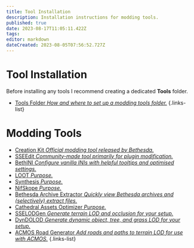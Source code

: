 ```yaml
---
title: Tool Installation
description: Installation instructions for modding tools.
published: true
date: 2023-08-17T11:05:11.422Z
tags: 
editor: markdown
dateCreated: 2023-08-05T07:56:52.727Z
---
```


# Tool Installation

Before installing any tools I recommend creating a dedicated **Tools** folder.

- [Tools Folder *How and where to set up a modding tools folder.*](/en/tools/tools-folder)
{.links-list}

# Modding Tools

- [Creation Kit *Official modding tool released by Bethesda.*](/en/tools/creation-kit)
- [SSEEdit *Community-made tool primarily for plugin modification.*](/en/tools/sseedit)
- [BethINI *Configure vanilla INIs with helpful tooltips and optimised settings.*](/en/tools/bethini)
- [LOOT *Purpose.*](/en/tools/loot)
- [Synthesis *Purpose.*](/en/tools/synthesis)
- [NifSkope *Purpose.*](/en/tools/nifskope)
- [Bethesda Archive Extractor *Quickly view Bethesda archives and (selectively) extract files.*](/en/tools/bae)
- [Cathedral Assets Optimizer *Purpose.*](/en/tools/cao)
- [SSELODGen *Generate terrain LOD and occlusion for your setup.*](/en/tools/sselodgen)
- [DynDOLOD *Generate dynamic object, tree, and grass LOD for your setup.*](/en/tools/dyndolod)
- [ACMOS Road Generator *Add roads and paths to terrain LOD for use with ACMOS.*](/tools/acmos-road-generator)
{.links-list}
